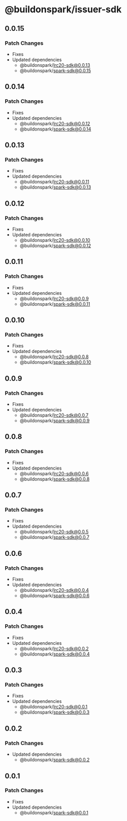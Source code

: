 # @buildonspark/issuer-sdk

## 0.0.15

### Patch Changes

- Fixes
- Updated dependencies
  - @buildonspark/lrc20-sdk@0.0.13
  - @buildonspark/spark-sdk@0.0.15

## 0.0.14

### Patch Changes

- Fixes
- Updated dependencies
  - @buildonspark/lrc20-sdk@0.0.12
  - @buildonspark/spark-sdk@0.0.14

## 0.0.13

### Patch Changes

- Fixes
- Updated dependencies
  - @buildonspark/lrc20-sdk@0.0.11
  - @buildonspark/spark-sdk@0.0.13

## 0.0.12

### Patch Changes

- Fixes
- Updated dependencies
  - @buildonspark/lrc20-sdk@0.0.10
  - @buildonspark/spark-sdk@0.0.12

## 0.0.11

### Patch Changes

- Fixes
- Updated dependencies
  - @buildonspark/lrc20-sdk@0.0.9
  - @buildonspark/spark-sdk@0.0.11

## 0.0.10

### Patch Changes

- Fixes
- Updated dependencies
  - @buildonspark/lrc20-sdk@0.0.8
  - @buildonspark/spark-sdk@0.0.10

## 0.0.9

### Patch Changes

- Fixes
- Updated dependencies
  - @buildonspark/lrc20-sdk@0.0.7
  - @buildonspark/spark-sdk@0.0.9

## 0.0.8

### Patch Changes

- Fixes
- Updated dependencies
  - @buildonspark/lrc20-sdk@0.0.6
  - @buildonspark/spark-sdk@0.0.8

## 0.0.7

### Patch Changes

- Fixes
- Updated dependencies
  - @buildonspark/lrc20-sdk@0.0.5
  - @buildonspark/spark-sdk@0.0.7

## 0.0.6

### Patch Changes

- Fixes
- Updated dependencies
  - @buildonspark/lrc20-sdk@0.0.4
  - @buildonspark/spark-sdk@0.0.6

## 0.0.4

### Patch Changes

- Fixes
- Updated dependencies
  - @buildonspark/lrc20-sdk@0.0.2
  - @buildonspark/spark-sdk@0.0.4

## 0.0.3

### Patch Changes

- Fixes
- Updated dependencies
  - @buildonspark/lrc20-sdk@0.0.1
  - @buildonspark/spark-sdk@0.0.3

## 0.0.2

### Patch Changes

- Updated dependencies
  - @buildonspark/spark-sdk@0.0.2

## 0.0.1

### Patch Changes

- Fixes
- Updated dependencies
  - @buildonspark/spark-sdk@0.0.1
